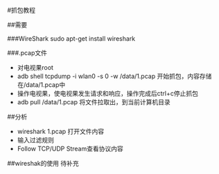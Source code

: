#抓包教程

##需要

###WireShark
sudo apt-get install wireshark

###.pcap文件
* 对电视果root
* adb shell tcpdump -i wlan0 -s 0 -w /data/1.pcap 开始抓包，内容存储在/data/1.pcap中
* 操作电视果，使电视果发生请求和响应，操作完成后ctrl+c停止抓包
* adb pull /data/1.pcap 将文件拉取出，到当前计算机目录

##分析
* wireshark 1.pcap 打开文件内容
* 输入过滤规则
* Follow TCP/UDP Stream查看协议内容

##wireshak的使用
待补充